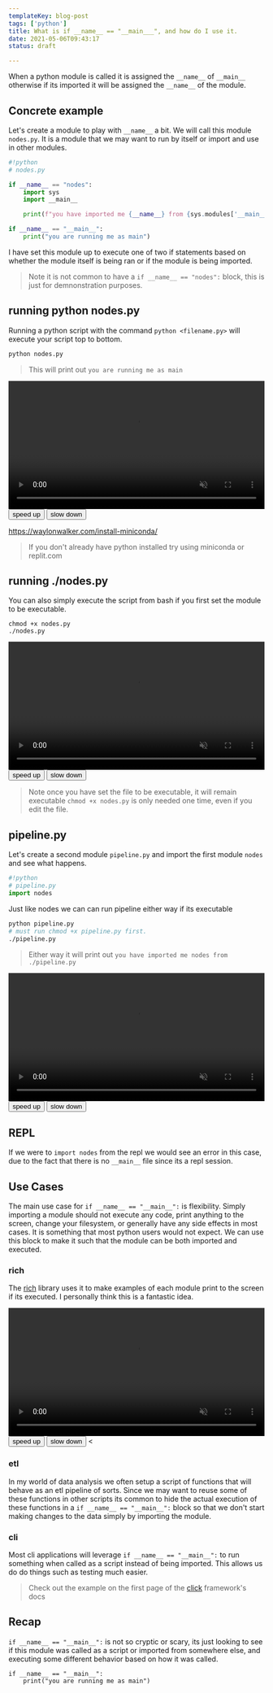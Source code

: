 ```yaml
---
templateKey: blog-post
tags: ['python']
title: What is if __name__ == "__main___", and how do I use it.
date: 2021-05-06T09:43:17
status: draft

---
```


When a python module is called it is assigned the `__name__` of `__main__`
otherwise if its imported it will be assigned the `__name__` of the module.


## Concrete example

Let's create a module to play with `__name__` a bit.  We will call this module
`nodes.py`.  It is a module that we may want to run by itself or import and use
in other modules.

```python
#!python
# nodes.py

if __name__ == "nodes":
    import sys
    import __main__

    print(f"you have imported me {__name__} from {sys.modules['__main__'].__file__}")

if __name__ == "__main__":
    print("you are running me as main")
```

I have set this module up to execute one of two if statements based on whether
the module itself is being ran or if the module is being imported.  

> Note it is not common to have a `if __name__ == "nodes":` block, this is just
> for demnonstration purposes.

## running python nodes.py

Running a python script with the command `python <filename.py>` will execute
your script top to bottom.

```bash
python nodes.py
```

> This will print out `you are running me as main`

<video controls muted autoplay playsinline loop=true width="100%">
    <source src="https://images.waylonwalker.com/if_name_main_python_nodes.webm"
            type="video/webm">
    <source src="https://images.waylonwalker.com/if_name_main_python_nodes.mp4"
            type="video/mp4">
    Sorry, your browser doesn't support embedded videos.
</video>
<div class='speed-control'>
    <button onclick="change_speed(.25)" >
        speed up
    </button>
    <button onclick="change_speed(-.25)" >
        slow down
    </button>
</div>

https://waylonwalker.com/install-miniconda/

> If you don't already have python installed try using miniconda or replit.com

## running ./nodes.py

You can also simply execute the script from bash if you first set the module to
be executable.

```
chmod +x nodes.py
./nodes.py
```

<video controls muted autoplay playsinline loop=true width="100%">
    <source src="https://images.waylonwalker.com/if_name_main_nodes.webm"
            type="video/webm">
    <source src="https://images.waylonwalker.com/if_name_main_nodes.mp4"
            type="video/mp4">
    Sorry, your browser doesn't support embedded videos.
</video>
<div class='speed-control'>
    <button onclick="change_speed(.25)" >
        speed up
    </button>
    <button onclick="change_speed(-.25)" >
        slow down
    </button>
</div>

> Note once you have set the file to be executable, it will remain executable
> `chmod +x nodes.py` is only needed one time, even if you edit the file.

## pipeline.py

Let's create a second module `pipeline.py` and import the first module `nodes` and see what happens.

``` python
#!python
# pipeline.py
import nodes
```

Just like nodes we can can run pipeline either way if its executable

```bash
python pipeline.py
# must run chmod +x pipeline.py first.
./pipeline.py
```

> Either way it will print out `you have imported me nodes from ./pipeline.py`

<video controls muted autoplay playsinline loop=true width="100%">
    <source src="https://images.waylonwalker.com/if_name_main_pipeline.webm"
            type="video/webm">
    <source src="https://images.waylonwalker.com/if_name_main_pipeline.mp4"
            type="video/mp4">
    Sorry, your browser doesn't support embedded videos.
</video>
<div class='speed-control'>
    <button onclick="change_speed(.25)" >
        speed up
    </button>
    <button onclick="change_speed(-.25)" >
        slow down
    </button>
</div>

## REPL

If we were to `import nodes` from the repl we would see an error in this case,
due to the fact that there is no `__main__` file since its a repl session.

## Use Cases

The main use case for `if __name__ == "__main__":` is flexibility.  Simply
importing a module should not execute any code, print anything to the screen,
change your filesystem, or generally have any side effects in most cases. It is
something that most python users would not expect.  We can use this block to
make it such that the module can be both imported and executed.

### rich

The [rich](https://github.com/willmcgugan/rich) library uses it to make
examples of each module print to the screen if its executed.  I personally
think this is a fantastic idea.

<video controls muted autoplay playsinline loop=true width="100%">
    <source src="https://images.waylonwalker.com/if_name_main_rich.webm"
            type="video/webm">
    <source src="https://images.waylonwalker.com/if_name_main_rich.mp4"
            type="video/mp4">
    Sorry, your browser doesn't support embedded videos.
</video>
<div class='speed-control'>
    <button onclick="change_speed(.25)" >
        speed up
    </button>
    <button onclick="change_speed(-.25)" >
        slow down
    </button>
<

### etl

In my world of data analysis we often setup a script of functions that will
behave as an etl pipeline of sorts.  Since we may want to reuse some of these
functions in other scripts its common to hide the actual execution of these
functions in a `if __name__ == "__main__":` block so that we don't start making
changes to the data simply by importing the module.

### cli

Most cli applications will leverage `if __name__ == "__main__":` to run
something when called as a script instead of being imported. This allows us do
do things such as testing much easier.

> Check out the example on the first page of the
> [click](https://click.palletsprojects.com/en/7.x/) framework's docs

## Recap

`if __name__ == "__main__":` is not so cryptic or scary, its just looking to
see if this module was called as a script or imported from somewhere else, and
executing some different behavior based on how it was called.

```
if __name__ == "__main__":
    print("you are running me as main")
```
